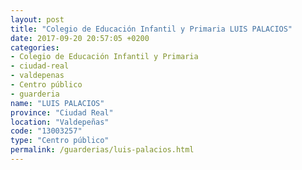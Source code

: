 ```yaml
---
layout: post
title: "Colegio de Educación Infantil y Primaria LUIS PALACIOS"
date: 2017-09-20 20:57:05 +0200
categories:
- Colegio de Educación Infantil y Primaria
- ciudad-real
- valdepenas
- Centro público
- guarderia
name: "LUIS PALACIOS"
province: "Ciudad Real"
location: "Valdepeñas"
code: "13003257"
type: "Centro público"
permalink: /guarderias/luis-palacios.html
---
```

